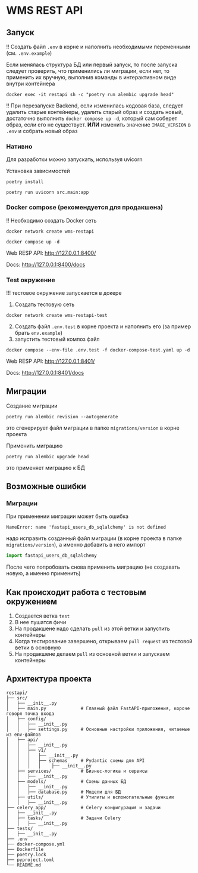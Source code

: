 # WMS REST API

## Запуск

!! Создать файл `.env` в корне и наполнить необходимыми переменными (см. `.env.example`)

Если менялась структура БД или первый запуск, то после запуска следует проверить, что применились ли миграции, если нет, то применить их вручную, выполнив команды в интерактивном виде внутри контейнера

```shell
docker exec -it restapi sh -c "poetry run alembic upgrade head"
```

!! При перезапуске Backend, если изменилась кодовая база, следует удалить старые контейнеры, удалить старый образ и создать новый, достаточно выполнить `docker compose up -d`, который сам соберет образ, если его не существует. **ИЛИ** изменить значение `IMAGE_VERSION` в `.env` и собрать новый образ

### Нативно

Для разработки можно запускать, используя uvicorn

Установка зависимостей

```shell
poetry install
```

```shell
poetry run uvicorn src.main:app
```

### Docker compose (рекомендуется для продакшена)

!! Необходимо создать Docker сеть

```shell
docker network create wms-restapi
```

```shell
docker compose up -d
```

Web RESP API: http://127.0.0.1:8400/

Docs: http://127.0.0.1:8400/docs

### Test окружение

!!! тестовое окружение запускается в докере

1. Создать тестовую сеть

```shell
docker network create wms-restapi-test 
```

2. Создать файл `.env.test` в корне проекта и наполнить его (за пример брать `env.example`)
3. запустить тестовый композ файл

```shell
docker compose --env-file .env.test -f docker-compose-test.yaml up -d
```

Web RESP API: http://127.0.0.1:8401/

Docs: http://127.0.0.1:8401/docs

## Миграции

Создание миграции

```shell
poetry run alembic revision --autogenerate
```

это сгенерирует файл миграции в папке `migrations/version` в корне проекта

Применить миграцию

```shell
poetry run alembic upgrade head
```

это применяет миграцию к БД

## Возможные ошибки

### Миграции

При применении миграции может быть ошибка

```shell
NameError: name 'fastapi_users_db_sqlalchemy' is not defined
```

надо исправить созданный файл миграции (в корне проекта в папке `migrations/version`), а именно добавить в него импорт

```python
import fastapi_users_db_sqlalchemy
```

После чего попробовать снова применить миграцию (не создавать новую, а именно применить)

## Как происходит работа с тестовым окружением

1. Создается ветка `test`
2. В нее пушатся фичи
3. На продакшене надо сделать `pull` из этой ветки и запустить контейнеры
4. Когда тестирование завершено, открываем `pull request` из тестовой ветки в основную
5. На продакшене делаем `pull` из основной ветки и запускаем контейнеры

## Архитектура проекта

```
restapi/
├── src/                    
│   ├── __init__.py
│   ├── main.py             # Главный файл FastAPI-приложения, короче говоря точка входа
│   ├── config/             
│   │   ├── __init__.py
│   │   ├── settings.py     # Основные настройки приложения, читаемые из env-файлов
│   ├── api/                
│   │   ├── __init__.py
│   │   ├── v1/             
│   │   │   ├── __init__.py
│   │   │   ├── schemas     # Pydantic схемы для API
│   │   │   │    ├── __init__.py
│   ├── services/           # Бизнес-логика и сервисы
│   │   ├── __init__.py
│   ├── models/             # Схемы данных БД
│   │   ├── __init__.py
│   │   ├── database.py     # Модели для БД
│   ├── utils/              # Утилиты и вспомогательные функции
│   │   ├── __init__.py
├── celery_app/             # Celery конфигурация и задачи
│   ├── __init__.py
│   ├── tasks/              # Задачи Celery
│   │   ├── __init__.py
├── tests/                  
│   ├── __init__.py
├── .env                    
├── docker-compose.yml      
├── Dockerfile
├── poetry.lock
├── pyproject.toml
└── README.md
```
